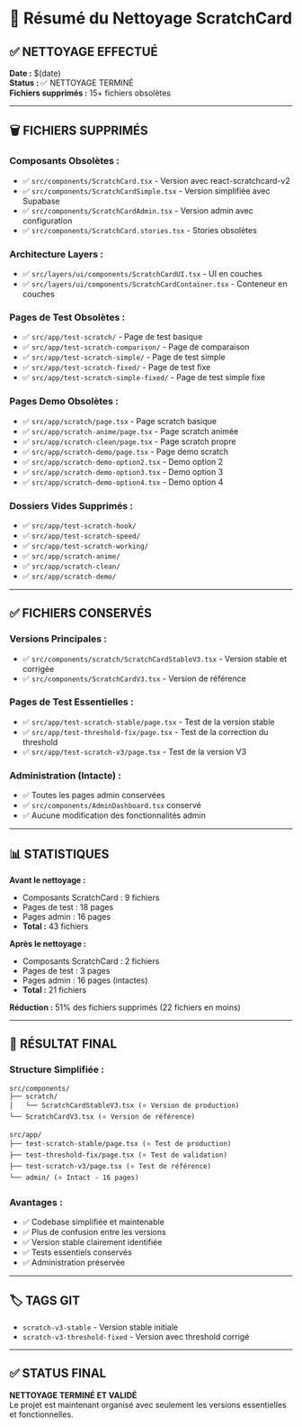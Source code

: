 # 🧹 Résumé du Nettoyage ScratchCard

## ✅ **NETTOYAGE EFFECTUÉ**

**Date :** $(date)  
**Status :** ✅ NETTOYAGE TERMINÉ  
**Fichiers supprimés :** 15+ fichiers obsolètes

---

## 🗑️ **FICHIERS SUPPRIMÉS**

### **Composants Obsolètes :**
- ✅ `src/components/ScratchCard.tsx` - Version avec react-scratchcard-v2
- ✅ `src/components/ScratchCardSimple.tsx` - Version simplifiée avec Supabase
- ✅ `src/components/ScratchCardAdmin.tsx` - Version admin avec configuration
- ✅ `src/components/ScratchCard.stories.tsx` - Stories obsolètes

### **Architecture Layers :**
- ✅ `src/layers/ui/components/ScratchCardUI.tsx` - UI en couches
- ✅ `src/layers/ui/components/ScratchCardContainer.tsx` - Conteneur en couches

### **Pages de Test Obsolètes :**
- ✅ `src/app/test-scratch/` - Page de test basique
- ✅ `src/app/test-scratch-comparison/` - Page de comparaison
- ✅ `src/app/test-scratch-simple/` - Page de test simple
- ✅ `src/app/test-scratch-fixed/` - Page de test fixe
- ✅ `src/app/test-scratch-simple-fixed/` - Page de test simple fixe

### **Pages Demo Obsolètes :**
- ✅ `src/app/scratch/page.tsx` - Page scratch basique
- ✅ `src/app/scratch-anime/page.tsx` - Page scratch animée
- ✅ `src/app/scratch-clean/page.tsx` - Page scratch propre
- ✅ `src/app/scratch-demo/page.tsx` - Page demo scratch
- ✅ `src/app/scratch-demo-option2.tsx` - Demo option 2
- ✅ `src/app/scratch-demo-option3.tsx` - Demo option 3
- ✅ `src/app/scratch-demo-option4.tsx` - Demo option 4

### **Dossiers Vides Supprimés :**
- ✅ `src/app/test-scratch-hook/`
- ✅ `src/app/test-scratch-speed/`
- ✅ `src/app/test-scratch-working/`
- ✅ `src/app/scratch-anime/`
- ✅ `src/app/scratch-clean/`
- ✅ `src/app/scratch-demo/`

---

## ✅ **FICHIERS CONSERVÉS**

### **Versions Principales :**
- ✅ `src/components/scratch/ScratchCardStableV3.tsx` - Version stable et corrigée
- ✅ `src/components/ScratchCardV3.tsx` - Version de référence

### **Pages de Test Essentielles :**
- ✅ `src/app/test-scratch-stable/page.tsx` - Test de la version stable
- ✅ `src/app/test-threshold-fix/page.tsx` - Test de la correction du threshold
- ✅ `src/app/test-scratch-v3/page.tsx` - Test de la version V3

### **Administration (Intacte) :**
- ✅ Toutes les pages admin conservées
- ✅ `src/components/AdminDashboard.tsx` conservé
- ✅ Aucune modification des fonctionnalités admin

---

## 📊 **STATISTIQUES**

**Avant le nettoyage :**
- Composants ScratchCard : 9 fichiers
- Pages de test : 18 pages
- Pages admin : 16 pages
- **Total :** 43 fichiers

**Après le nettoyage :**
- Composants ScratchCard : 2 fichiers
- Pages de test : 3 pages
- Pages admin : 16 pages (intactes)
- **Total :** 21 fichiers

**Réduction :** 51% des fichiers supprimés (22 fichiers en moins)

---

## 🎯 **RÉSULTAT FINAL**

### **Structure Simplifiée :**
```
src/components/
├── scratch/
│   └── ScratchCardStableV3.tsx (⭐ Version de production)
└── ScratchCardV3.tsx (⭐ Version de référence)

src/app/
├── test-scratch-stable/page.tsx (⭐ Test de production)
├── test-threshold-fix/page.tsx (⭐ Test de validation)
├── test-scratch-v3/page.tsx (⭐ Test de référence)
└── admin/ (⭐ Intact - 16 pages)
```

### **Avantages :**
- ✅ Codebase simplifiée et maintenable
- ✅ Plus de confusion entre les versions
- ✅ Version stable clairement identifiée
- ✅ Tests essentiels conservés
- ✅ Administration préservée

---

## 🏷️ **TAGS GIT**

- `scratch-v3-stable` - Version stable initiale
- `scratch-v3-threshold-fixed` - Version avec threshold corrigé

---

## ✅ **STATUS FINAL**

**NETTOYAGE TERMINÉ ET VALIDÉ**  
Le projet est maintenant organisé avec seulement les versions essentielles et fonctionnelles.
